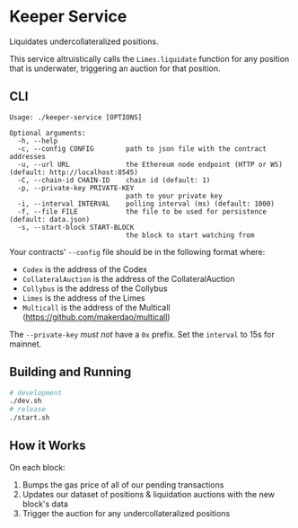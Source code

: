 # Keeper Service

Liquidates undercollateralized positions.

This service altruistically calls the `Limes.liquidate` function for any
position that is underwater, triggering an auction for that position.

## CLI

```
Usage: ./keeper-service [OPTIONS]

Optional arguments:
  -h, --help
  -c, --config CONFIG        path to json file with the contract addresses
  -u, --url URL              the Ethereum node endpoint (HTTP or WS) (default: http://localhost:8545)
  -C, --chain-id CHAIN-ID    chain id (default: 1)
  -p, --private-key PRIVATE-KEY
                             path to your private key
  -i, --interval INTERVAL    polling interval (ms) (default: 1000)
  -f, --file FILE            the file to be used for persistence (default: data.json)
  -s, --start-block START-BLOCK
                             the block to start watching from
```

Your contracts' `--config` file should be in the following format where:
 * `Codex` is the address of the Codex
 * `CollateralAuction` is the address of the CollateralAuction
 * `Collybus` is the address of the Collybus
 * `Limes` is the address of the Limes
 * `Multicall` is the address of the Multicall (https://github.com/makerdao/multicall)

The `--private-key` _must not_ have a `0x` prefix. Set the `interval` to 15s for mainnet.

## Building and Running

```sh
# development
./dev.sh
# release
./start.sh
```

## How it Works

On each block:
1. Bumps the gas price of all of our pending transactions
2. Updates our dataset of positions & liquidation auctions with the new block's data
3. Trigger the auction for any undercollateralized positions
